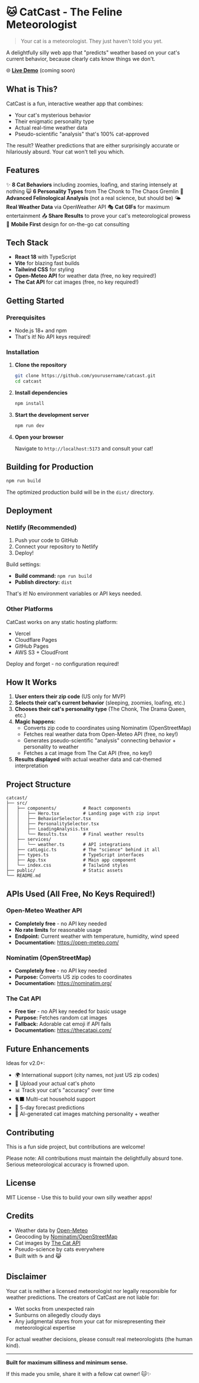 # 🐱 CatCast - The Feline Meteorologist

> Your cat is a meteorologist. They just haven't told you yet.

A delightfully silly web app that "predicts" weather based on your cat's current behavior, because clearly cats know things we don't.

🌐 **[Live Demo](https://catcast.netlify.app)** (coming soon)

## What is This?

CatCast is a fun, interactive weather app that combines:
- Your cat's mysterious behavior
- Their enigmatic personality type
- Actual real-time weather data
- Pseudo-scientific "analysis" that's 100% cat-approved

The result? Weather predictions that are either surprisingly accurate or hilariously absurd. Your cat won't tell you which.

## Features

✨ **8 Cat Behaviors** including zoomies, loafing, and staring intensely at nothing
😺 **6 Personality Types** from The Chonk to The Chaos Gremlin
🔬 **Advanced Felinological Analysis** (not a real science, but should be)
🌤️ **Real Weather Data** via OpenWeather API
🎭 **Cat GIFs** for maximum entertainment
📤 **Share Results** to prove your cat's meteorological prowess
📱 **Mobile First** design for on-the-go cat consulting

## Tech Stack

- **React 18** with TypeScript
- **Vite** for blazing fast builds
- **Tailwind CSS** for styling
- **Open-Meteo API** for weather data (free, no key required!)
- **The Cat API** for cat images (free, no key required!)

## Getting Started

### Prerequisites

- Node.js 18+ and npm
- That's it! No API keys required!

### Installation

1. **Clone the repository**
   ```bash
   git clone https://github.com/yourusername/catcast.git
   cd catcast
   ```

2. **Install dependencies**
   ```bash
   npm install
   ```

3. **Start the development server**
   ```bash
   npm run dev
   ```

4. **Open your browser**

   Navigate to `http://localhost:5173` and consult your cat!

## Building for Production

```bash
npm run build
```

The optimized production build will be in the `dist/` directory.

## Deployment

### Netlify (Recommended)

1. Push your code to GitHub
2. Connect your repository to Netlify
3. Deploy!

Build settings:
- **Build command:** `npm run build`
- **Publish directory:** `dist`

That's it! No environment variables or API keys needed.

### Other Platforms

CatCast works on any static hosting platform:
- Vercel
- Cloudflare Pages
- GitHub Pages
- AWS S3 + CloudFront

Deploy and forget - no configuration required!

## How It Works

1. **User enters their zip code** (US only for MVP)
2. **Selects their cat's current behavior** (sleeping, zoomies, loafing, etc.)
3. **Chooses their cat's personality type** (The Chonk, The Drama Queen, etc.)
4. **Magic happens:**
   - Converts zip code to coordinates using Nominatim (OpenStreetMap)
   - Fetches real weather data from Open-Meteo API (free, no key!)
   - Generates pseudo-scientific "analysis" connecting behavior + personality to weather
   - Fetches a cat image from The Cat API (free, no key!)
5. **Results displayed** with actual weather data and cat-themed interpretation

## Project Structure

```
catcast/
├── src/
│   ├── components/          # React components
│   │   ├── Hero.tsx         # Landing page with zip input
│   │   ├── BehaviorSelector.tsx
│   │   ├── PersonalitySelector.tsx
│   │   ├── LoadingAnalysis.tsx
│   │   └── Results.tsx      # Final weather results
│   ├── services/
│   │   └── weather.ts       # API integrations
│   ├── catLogic.ts          # The "science" behind it all
│   ├── types.ts             # TypeScript interfaces
│   ├── App.tsx              # Main app component
│   └── index.css            # Tailwind styles
├── public/                  # Static assets
└── README.md
```

## APIs Used (All Free, No Keys Required!)

### Open-Meteo Weather API
- **Completely free** - no API key needed
- **No rate limits** for reasonable usage
- **Endpoint:** Current weather with temperature, humidity, wind speed
- **Documentation:** https://open-meteo.com/

### Nominatim (OpenStreetMap)
- **Completely free** - no API key needed
- **Purpose:** Converts US zip codes to coordinates
- **Documentation:** https://nominatim.org/

### The Cat API
- **Free tier** - no API key needed for basic usage
- **Purpose:** Fetches random cat images
- **Fallback:** Adorable cat emoji if API fails
- **Documentation:** https://thecatapi.com/

## Future Enhancements

Ideas for v2.0+:
- 🌍 International support (city names, not just US zip codes)
- 📸 Upload your actual cat's photo
- 📊 Track your cat's "accuracy" over time
- 🐈‍⬛ Multi-cat household support
- 🔮 5-day forecast predictions
- 🤖 AI-generated cat images matching personality + weather

## Contributing

This is a fun side project, but contributions are welcome!

Please note: All contributions must maintain the delightfully absurd tone. Serious meteorological accuracy is frowned upon.

## License

MIT License - Use this to build your own silly weather apps!

## Credits

- Weather data by [Open-Meteo](https://open-meteo.com/)
- Geocoding by [Nominatim/OpenStreetMap](https://nominatim.org/)
- Cat images by [The Cat API](https://thecatapi.com/)
- Pseudo-science by cats everywhere
- Built with ☕ and 😹

## Disclaimer

Your cat is neither a licensed meteorologist nor legally responsible for weather predictions. The creators of CatCast are not liable for:
- Wet socks from unexpected rain
- Sunburns on allegedly cloudy days
- Any judgmental stares from your cat for misrepresenting their meteorological expertise

For actual weather decisions, please consult real meteorologists (the human kind).

---

**Built for maximum silliness and minimum sense.**

If this made you smile, share it with a fellow cat owner! 🐱✨
